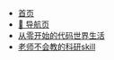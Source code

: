 - [首页](/README)
- [:memo: 导航页](list.md)
- [从零开始的代码世界生活](explore/README.md)
- [老师不会教的科研skill](skill/README.md)
